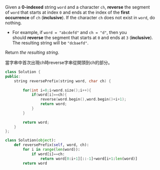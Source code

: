 Given a **0-indexed** string `word` and a character `ch`, **reverse** the segment of `word` that starts at index `0` and ends at the index of the **first occurrence** of `ch` (**inclusive**). If the character `ch` does not exist in `word`, do nothing.

- For example, if `word = "abcdefd"` and `ch = "d"`, then you should **reverse** the segment that starts at `0` and ends at `3` (**inclusive**). The resulting string will be `"dcbaefd"`.

Return _the resulting string_.

當字串中首次出現ch時reverse字串從開頭到ch的部分。

```cpp
class Solution {
public:
    string reversePrefix(string word, char ch) {
        
        for(int i=0;i<word.size();i++){
            if(word[i]==ch){
                reverse(word.begin(),word.begin()+i+1);
                return word;
            }
        }
        
        return word;
    }
};
```

```python
class Solution(object):
    def reversePrefix(self, word, ch):
        for i in range(len(word)):
            if word[i]==ch:
                return word[0:i+1][::-1]+word[i+1:len(word)]
        return word
```